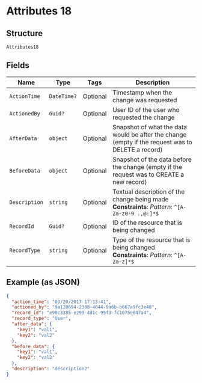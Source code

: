 
# Attributes 18

## Structure

`Attributes18`

## Fields

| Name | Type | Tags | Description |
|  --- | --- | --- | --- |
| `ActionTime` | `DateTime?` | Optional | Timestamp when the change was requested |
| `ActionedBy` | `Guid?` | Optional | User ID of the user who requested the change |
| `AfterData` | `object` | Optional | Snapshot of what the data would be after the change (empty if the request was to DELETE a record) |
| `BeforeData` | `object` | Optional | Snapshot of the data before the change (empty if the request was to CREATE a new record) |
| `Description` | `string` | Optional | Textual description of the change being made<br>**Constraints**: *Pattern*: `^[A-Za-z0-9 .,@:]*$` |
| `RecordId` | `Guid?` | Optional | ID of the resource that is being changed |
| `RecordType` | `string` | Optional | Type of the resource that is being changed<br>**Constraints**: *Pattern*: `^[A-Za-z]*$` |

## Example (as JSON)

```json
{
  "action_time": "03/20/2017 17:13:41",
  "actioned_by": "9a120694-2308-4044-9a6b-b667a9fc3e48",
  "record_id": "e90c3385-e299-4d1c-95f3-fc1075e047a4",
  "record_type": "User",
  "after_data": {
    "key1": "val1",
    "key2": "val2"
  },
  "before_data": {
    "key1": "val1",
    "key2": "val2"
  },
  "description": "description2"
}
```


